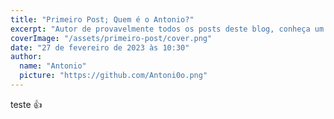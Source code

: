 ```yaml
---
title: "Primeiro Post; Quem é o Antonio?"
excerpt: "Autor de provavelmente todos os posts deste blog, conheça um pouco sobre mim."
coverImage: "/assets/primeiro-post/cover.png"
date: "27 de fevereiro de 2023 às 10:30"
author:
  name: "Antonio"
  picture: "https://github.com/Antoni0o.png"
---
```


teste :thumbsup:
